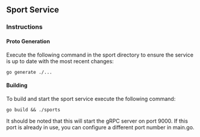 ## Sport Service

### Instructions

#### Proto Generation
Execute the following command in the sport directory to ensure the service is up to date with the most recent changes:

```
go generate ./...
```

#### Building
To build and start the sport service execute the following command:

```
go build && ./sports
```

It should be noted that this will start the gRPC server on port 9000. If this port is already in use, you can configure a different port number in main.go.
